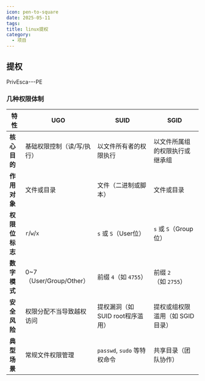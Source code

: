 ```yaml
---
icon: pen-to-square
date: 2025-05-11
tags: 
title: linux提权
category:
  - 项目
---
```

## 提权
PrivEsca---PE

### 几种权限体制
| **特性​**​      | ​**​UGO​**​           | ​**​SUID​**​           | ​**​SGID​**​       |
| ------------- | --------------------- | ---------------------- | ------------------ |
| ​**​核心目的​**​  | 基础权限控制（读/写/执行）        | 以文件所有者的权限执行            | 以文件所属组的权限执行或继承组    |
| ​**​作用对象​**​  | 文件或目录                 | 文件（二进制或脚本）             | 文件或目录              |
| ​**​权限位标志​**​ | `r`/`w`/`x`           | `s` 或 `S`（User位）       | `s` 或 `S`（Group位）  |
| ​**​数字模式​**​  | 0~7（User/Group/Other） | 前缀 `4`（如 `4755`）       | 前缀 `2`（如 `2755`）   |
| ​**​安全风险​**​  | 权限分配不当导致越权访问          | 提权漏洞（如 SUID root程序滥用）  | 提权或组权限滥用（如 SGID目录） |
| ​**​典型场景​**​  | 常规文件权限管理              | `passwd`, `sudo` 等特权命令 | 共享目录（团队协作）         |
